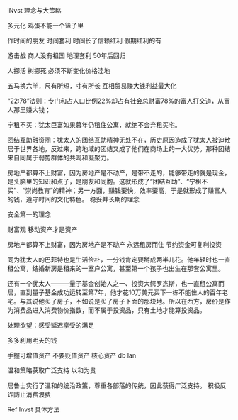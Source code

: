 iNvst 理念与大策略


多元化 鸡蛋不能一个篮子里

作时间的朋友 时间套利
时间长了信赖红利 假期红利的有

游击战 商人没有祖国 地理套利
50年后回归

人挪活 树挪死 必须不断变化价格洼地

五马换六羊，尺有所短，寸有所长  互相贸易赚大钱利益最大化

“22∶78”法则：专门和占人口比例22%却占有社会总财富78%的富人打交道，从富人那里赚大钱；

宁租不买：犹太巨富如果暮年仍租住公寓，就绝不会弃租买宅。

团结互助融资圈：犹太人的团结互助精神无处不在，历史原因造成了犹太人被迫散居于世界各地，反过来，跨地域的团结又成了他们在商场上的一大优势。那种团结来自同属于弱势群体的共鸣和凝聚力。

房地产都算不上财富，因为房地产是不动产，是带不走的，能够带走的就是现金，是头脑里的知识和点子，是朋友和同胞。这就形成了“团结互助”、“宁租不买”、“崇尚教育”的精神；另一方面，赚钱要快，效率要高，于是就形成了赚富人的钱，遵守时间的文化特色。
稳妥并长期的理念

安全第一的理念

财富观 移动资产才是资产

房地产都算不上财富，因为房地产是不动产
永远租房而住  节约资金可复利投资

同为犹太人的巴菲特也是生活俭朴，一分钱肯定要掰成两半儿花。他年轻时也一直租公寓，结婚新房是租来的一室户公寓，甚至第一个孩子也出生在那套公寓里。

还有一个犹太人———量子基金创始人之一、投资大鳄罗杰斯，也一直租公寓而居，直到量子基金成功运转至第7年，他才花10万美元买下一栋不能住人的百年老宅。与其说他买了房子，不如说是买了房子下面的那块地。所以在西方，房价是作为消费品进入消费物价指数，而不属于投资品，只有土地才能算投资品。

处理欲望：感受延迟享受的满足

多多利用明天的钱

手握可增值资产 不要贬值资产
核心资产  db lan

温和策略获取广泛支持 以和为贵

居鲁士实行了温和的统治政策，尊重各部落的传统，因此获得广泛支持。
积极反诈防止消费浪费

Ref
Invst 具体方法


